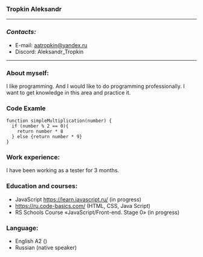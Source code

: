 ### Tropkin Aleksandr
*******************
### *Contacts:*
* E-mail: aatropkin@yandex.ru
* Discord: Aleksandr_Tropkin
********************
### About myself:
I like programming. And I would like to do programming professionally. I want to get knowledge in this area and practice it.
### Code Examle
```
function simpleMultiplication(number) {
  if (number % 2 == 0){
    return number * 8
  } else {return number * 9}
}
```
### Work experience:
I have been working as a tester for 3 months.
### Education and courses:
* JavaScript https://learn.javascript.ru/ (in progress)
* https://ru.code-basics.com/ (HTML, CSS, Java Script)
* RS Schools Course «JavaScript/Front-end. Stage 0» (in progress)
### Language:
* English A2 ()
* Russian (native speaker) 